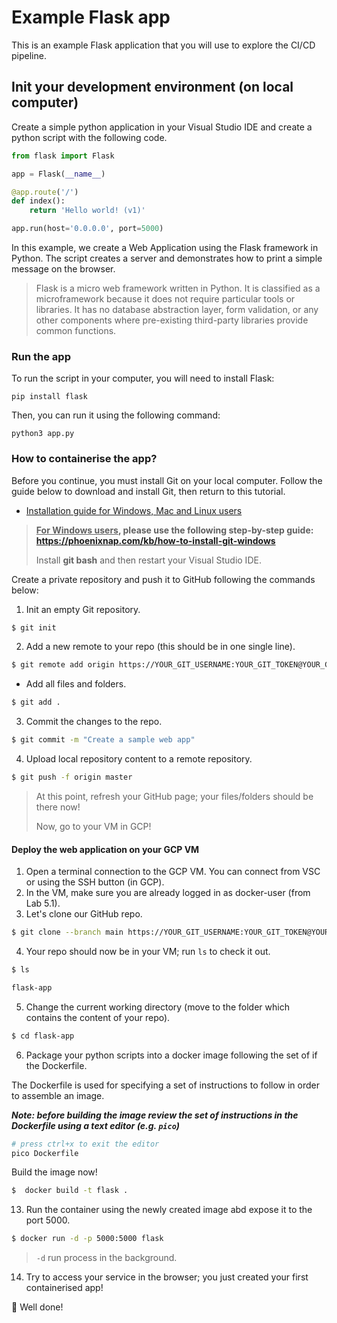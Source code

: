 # Example Flask app

This is an example Flask application that you will use to explore the CI/CD pipeline.

## Init your development environment (on local computer)

Create a simple python application in your Visual Studio IDE and create a python script with the following code.

```python
from flask import Flask

app = Flask(__name__)

@app.route('/')
def index():
    return 'Hello world! (v1)'

app.run(host='0.0.0.0', port=5000)
```

In this example, we create a Web Application using the Flask framework in Python. The script creates a server and
demonstrates how to print a simple message on the browser.

> Flask is a micro web framework written in Python. It is classified as a microframework because it does not require
particular tools or libraries. It has no database abstraction layer, form validation, or any other components where
pre-existing third-party libraries provide common functions.

### Run the app

To run the script in your computer, you will need to install Flask:

`pip install flask`

Then, you can run it using the following command:

`python3 app.py`

### How to containerise the app?

Before you continue, you must install Git on your local computer. Follow the guide below to download and install Git,
then return to this tutorial.

* [Installation guide for Windows, Mac and Linux users](https://github.com/git-guides/install-git)

> **<u>For Windows users</u>, please use the following step-by-step guide: https://phoenixnap.com/kb/how-to-install-git-windows** 
>
> Install **git bash** and then restart your Visual Studio IDE.

Create a private repository and push it to GitHub following the commands below:

1. Init an empty Git repository.

```bash
$ git init
```

2. Add a new remote to your repo (this should be in one single line).

```bash
$ git remote add origin https://YOUR_GIT_USERNAME:YOUR_GIT_TOKEN@YOUR_GIT_REPO
```

* Add all files and folders.

```bash
$ git add . 
```

3. Commit the changes to the repo.

```bash
$ git commit -m "Create a sample web app"
```

4. Upload local repository content to a remote repository.

```bash
$ git push -f origin master
```

> At this point, refresh your GitHub page; your files/folders should be there now!
>
> Now, go to your VM in GCP!

#### Deploy the web application on your GCP VM

1. Open a terminal connection to the GCP VM. You can connect from VSC or using the SSH button (in GCP).
2. In the VM, make sure you are already logged in as docker-user (from Lab 5.1). 
3. Let's clone our GitHub repo.

```bash
$ git clone --branch main https://YOUR_GIT_USERNAME:YOUR_GIT_TOKEN@YOUR_GIT_REPO
```

4. Your repo should now be in your VM; run `ls` to check it out.

```bash
$ ls

flask-app
```

5. Change the current working directory (move to the folder which contains the content of your repo).

```bash
$ cd flask-app
```

6. Package your python scripts into a docker image following the set of  if the Dockerfile.

The Dockerfile is used for specifying a set of instructions to follow in order to assemble an image.

_**Note: before building the image review the set of instructions in the Dockerfile using a text editor (e.g. `pico`)**_

```bash
# press ctrl+x to exit the editor
pico Dockerfile
```

Build the image now!
```bash
$  docker build -t flask .
```

13. Run the container using the newly created image abd expose it to the port 5000.

```bash
$ docker run -d -p 5000:5000 flask
```

> `-d` run process in the background. 

14. Try to access your service in the browser; you just created your first containerised app!

:checkered_flag: Well done! 
